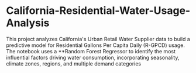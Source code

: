 # California-Residential-Water-Usage-Analysis
This project analyzes California's Urban Retail Water Supplier data to build a predictive model for Residential Gallons Per Capita Daily (R-GPCD) usage.   The notebook uses a **Random Forest Regressor to identify the most influential factors driving water consumption, incorporating seasonality, climate zones, regions, and multiple demand categories
